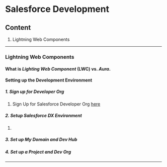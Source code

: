 # Salesforce Development

## Content
1. Lightning Web Components

---- 
### Lightning Web Components

#### What is _Lighting Web Component_ (LWC) vs. _Aura_. 

#### Setting up the Development Environment 

##### 1. Sign up for Developer Org
1. Sign Up for Salesforce Developer Org [here](https://developer.salesforce.com/signup)

##### 2. Setup Salesforce DX Environment
1. 

##### 3. Set up My Domain and Dev Hub

##### 4. Set up a Project and Dev Org

----
